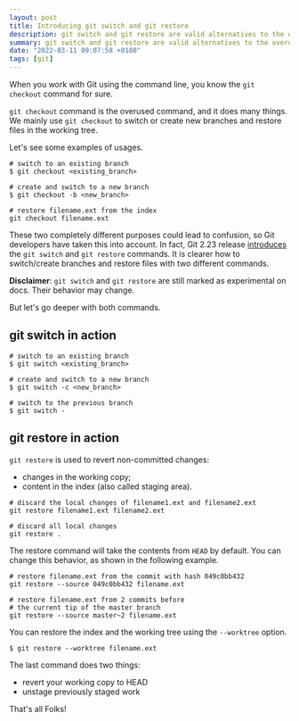 ```yaml
---
layout: post
title: Introducing git switch and git restore
description: git switch and git restore are valid alternatives to the overused git checkout command
summary: git switch and git restore are valid alternatives to the overused git checkout command
date: "2022-03-11 09:07:58 +0100"
tags: [git]
---
```


When you work with Git using the command line, you know the `git checkout` command for sure.

`git checkout` command is the overused command, and it does many things. We mainly use `git checkout` to switch or create new branches and restore files in the working tree.

Let's see some examples of usages.

```
# switch to an existing branch
$ git checkout <existing_branch>

# create and switch to a new branch
$ git checkout -b <new_branch>
```

```
# restore filename.ext from the index
git checkout filename.ext
```

These two completely different purposes could lead to confusion, so Git developers have taken this into account.
In fact, Git 2.23 release [introduces](https://github.com/git/git/blob/master/Documentation/RelNotes/2.23.0.txt) the `git switch` and `git restore` commands.
It is clearer how to switch/create branches and restore files with two different commands.

**Disclaimer**: `git switch` and `git restore` are still marked as experimental on docs. Their behavior may change.

But let's go deeper with both commands.

## git switch in action

```
# switch to an existing branch
$ git switch <existing_branch>
```

```
# create and switch to a new branch
$ git switch -c <new_branch>
```

```
# switch to the previous branch
$ git switch -
```

## git restore in action

`git restore` is used to revert non-committed changes:

- changes in the working copy;
- content in the index (also called staging area).


```
# discard the local changes of filename1.ext and filename2.ext
git restore filename1.ext filename2.ext
```

```
# discard all local changes
git restore .
```

The restore command will take the contents from `HEAD` by default. You can change this behavior, as shown in the following example.

```
# restore filename.ext from the commit with hash 049c0bb432
git restore --source 049c0bb432 filename.ext

# restore filename.ext from 2 commits before 
# the current tip of the master branch
git restore --source master~2 filename.ext
```

You can restore the index and the working tree using the `--worktree` option.

```
$ git restore --worktree filename.ext
```

The last command does two things:

- revert your working copy to HEAD
- unstage previously staged work

That's all Folks!
